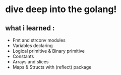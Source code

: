 # dive deep into the golang!
## what i learned :
* Fmt and strconv modules 
* Variables declaring
* Logical primitive & Binary primitive
* Constants
* Arrays and slices
* Maps & Structs with (reflect) package